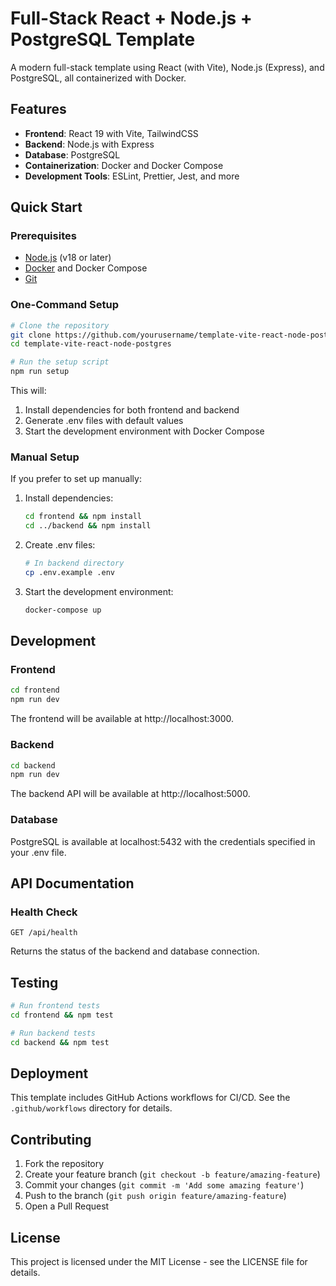 # Full-Stack React + Node.js + PostgreSQL Template

A modern full-stack template using React (with Vite), Node.js (Express), and PostgreSQL, all containerized with Docker.

## Features

- **Frontend**: React 19 with Vite, TailwindCSS
- **Backend**: Node.js with Express
- **Database**: PostgreSQL
- **Containerization**: Docker and Docker Compose
- **Development Tools**: ESLint, Prettier, Jest, and more

## Quick Start

### Prerequisites

- [Node.js](https://nodejs.org/) (v18 or later)
- [Docker](https://www.docker.com/get-started) and Docker Compose
- [Git](https://git-scm.com/)

### One-Command Setup

```bash
# Clone the repository
git clone https://github.com/yourusername/template-vite-react-node-postgres.git
cd template-vite-react-node-postgres

# Run the setup script
npm run setup
```

This will:
1. Install dependencies for both frontend and backend
2. Generate .env files with default values
3. Start the development environment with Docker Compose

### Manual Setup

If you prefer to set up manually:

1. Install dependencies:
   ```bash
   cd frontend && npm install
   cd ../backend && npm install
   ```

2. Create .env files:
   ```bash
   # In backend directory
   cp .env.example .env
   ```

3. Start the development environment:
   ```bash
   docker-compose up
   ```

## Development

### Frontend

```bash
cd frontend
npm run dev
```

The frontend will be available at http://localhost:3000.

### Backend

```bash
cd backend
npm run dev
```

The backend API will be available at http://localhost:5000.

### Database

PostgreSQL is available at localhost:5432 with the credentials specified in your .env file.

## API Documentation

### Health Check

```
GET /api/health
```

Returns the status of the backend and database connection.

## Testing

```bash
# Run frontend tests
cd frontend && npm test

# Run backend tests
cd backend && npm test
```

## Deployment

This template includes GitHub Actions workflows for CI/CD. See the `.github/workflows` directory for details.

## Contributing

1. Fork the repository
2. Create your feature branch (`git checkout -b feature/amazing-feature`)
3. Commit your changes (`git commit -m 'Add some amazing feature'`)
4. Push to the branch (`git push origin feature/amazing-feature`)
5. Open a Pull Request

## License

This project is licensed under the MIT License - see the LICENSE file for details.